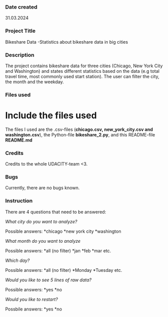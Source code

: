 ### Date created
31.03.2024

### Project Title
Bikeshare Data
-Statistics about bikeshare data in big cities

### Description
The project contains bikeshare data for three cities (Chicago, New York City and Washington) and states different statistics based on the data (e.g total travel time, most commonly used start station). The user can filter the city, the month and the weekday.

### Files used
# Include the files used
The files I used are the .csv-files (**chicago.csv, new_york_city.csv and washington.csv**), the Python-file **bikeshare_2.py**, and this README-file **README.md**

### Credits
Credits to the whole UDACITY-team <3.

### Bugs
Currently, there are no bugs known.

### Instruction
There are 4 questions that need to be answered:

_What city do you want to analyze?_ 

Possible answers: 
*chicago
*new york city
*washington

_What month do you want to analyze_

Possible answers:
*all (no filter)
*jan
*feb
*mar
etc.

_Which day?_

Possible answers:
*all (no filter)
*Monday
*Tuesday
etc.

_Would you like to see 5 lines of raw data?_

Possible answers:
*yes
*no

_Would you like to restart?_

Possbile answers:
*yes
*no